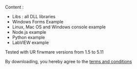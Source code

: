 Content :
* Libs : all DLL libraries
* Windows Forms Example
* Linux, Mac OS and Windows console example
* Node.js example
* Python example
* LabVIEW example

Tested with UR firwmare versions from 1.5 to 5.11

By downloading, you hereby agree to the [terms and conditions](https://underautomation.com/eula)